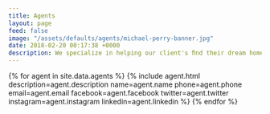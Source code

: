 ```yaml
---
title: Agents
layout: page
feed: false
image: "/assets/defaults/agents/michael-perry-banner.jpg"
date: 2018-02-20 00:17:38 +0000
description: We specialize in helping our client's ﬁnd their dream homes with our expertise in Salt Lake and surrounding cities. As a top producing team in Salt Lake City, we also take the time to ensure your understanding of every important detail of the real estate process with unparalleled professionalism, expertise and service. Our 20+ years of experience in marketing and sales both internationally and locally means we are seasoned professionals with the unique ability to build quality relationships with all of our clients and partners across the board.  In today's fast changing real estate market, we are continually developing innovative concepts to marketing, creative approaches to real estate services and most importantly new ways of caring for our clients.
---
```

<div class="row">
  {% for agent in site.data.agents %}
    {% include agent.html description=agent.description name=agent.name phone=agent.phone email=agent.email facebook=agent.facebook twitter=agent.twitter instagram=agent.instagram linkedin=agent.linkedin %}
  {% endfor %}
</div>
